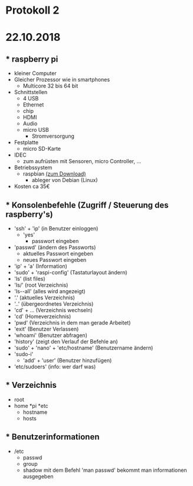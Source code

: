 # Protokoll 2 
# 22.10.2018

## * raspberry pi
   * kleiner Computer
   * Gleicher Prozessor wie in smartphones
      * Multicore 32 bis 64 bit
   * Schnittstellen
      * 4 USB
      * Ethernet
      * chip
      * HDMI
      * Audio
      * micro USB
         * Stromversorgung
   * Festplatte
      * micro SD-Karte
   * IDEC
      * zum aufrüsten mit Sensoren, micro Controller, ...
   * Betriebssystem
      * raspbian [(zum Download)](https://www.raspberrypi.org/downloads/)
         * ableger von Debian (Linux)
   * Kosten ca 35€
   
## * Konsolenbefehle (Zugriff / Steuerung des raspberry's)
   * 'ssh' + 'ip' (in Benutzer einloggen)
      * 'yes'
         * passwort eingeben
   * 'passwd' (ändern des Passworts)
      * aktuelles Passwort eingeben
      * neues Passwort eingeben
   * 'ip' + 'a' (Information)
   * 'sudo' + 'raspi-config' (Tastaturlayout ändern)
   * 'ls' (list files)
   * 'ls/' (root Verzeichnis)
   * 'ls--all' (alles wird angezeigt)
   * '.' (aktuelles Verzeichnis)
   * '..' (übergeordnetes Verzeichnis)
   * 'cd' + ... (Verzeichnis wechseln)
   * 'cd' (Homeverzeichnis)
   * 'pwd' (Verzeichnis in dem man gerade Arbeitet)
   * 'exit' (Benutzer Verlassen)
   * 'whoami' (Benutzer abfragen)
   * 'history' (zeigt den Verlauf der Befehle an)
   * 'sudo' + 'nano' + 'etc/hostname' (Benutzername ändern)
   * 'sudo-i'
      * 'add' + 'user' (Benutzer hinzufügen)
   * 'etc/sudoers' (info: wer darf was)
   
## * Verzeichnis
   * root
   * home
      *pi
   *etc
      * hostname
      * hosts
## * Benutzerinformationen
   * /etc
      * passwd
      * group
      * shadow
   mit dem Befehl 'man passwd' bekommt man informationen ausgegeben
